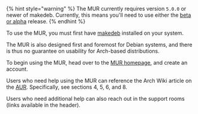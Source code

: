 {% hint style="warning" %}
The MUR currently requires version `5.0.0` or newer of makedeb. Currently, this means you'll need to use either the [beta or alpha](/makedeb/releases.md) release.
{% endhint %}

To use the MUR, you must first have [makedeb](/makedeb/intro.md) installed on your system.

The MUR is also designed first and foremost for Debian systems, and there is thus no guarantee on usability for Arch-based distributions.

To begin using the MUR, head over to the [MUR homepage](https://dur.hunterwittenborn.com), and create an account.

Users who need help using the MUR can reference the Arch Wiki article on the [AUR](https://wiki.archlinux.org/title/Arch_User_Repository). Specifically, see sections 4, 5, 6, and 8.

Users who need additional help can also reach out in the support rooms (links available in the header).
